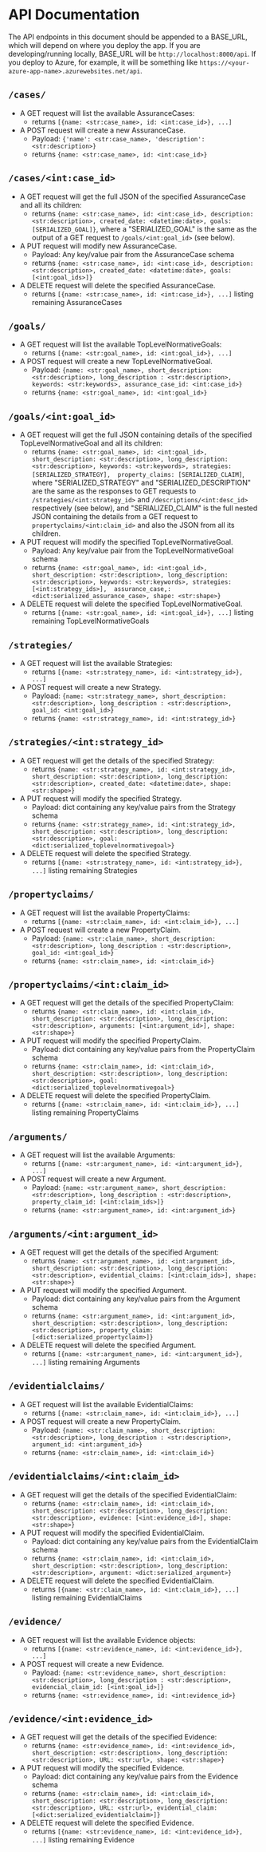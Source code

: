 # API Documentation

The API endpoints in this document should be appended to a BASE_URL, which will
depend on where you deploy the app. If you are developing/running locally,
BASE_URL will be `http://localhost:8000/api`. If you deploy to Azure, for
example, it will be something like
`https://<your-azure-app-name>.azurewebsites.net/api`.

## `/cases/`

- A GET request will list the available AssuranceCases:
  - returns `[{name: <str:case_name>, id: <int:case_id>}, ...]`
- A POST request will create a new AssuranceCase.
  - Payload: `{'name': <str:case_name>, 'description': <str:description>}`
  - returns `{name: <str:case_name>, id: <int:case_id>}`

## `/cases/<int:case_id>`

- A GET request will get the full JSON of the specified AssuranceCase and all
  its children:
  - returns
    `{name: <str:case_name>, id: <int:case_id>, description: <str:description>, created_date: <datetime:date>, goals: [SERIALIZED_GOAL]}`,
    where a "SERIALIZED_GOAL" is the same as the output of a GET request to
    `/goals/<int:goal_id>` (see below).
- A PUT request will modify new AssuranceCase.
  - Payload: Any key/value pair from the AssuranceCase schema
  - returns
    `{name: <str:case_name>, id: <int:case_id>, description: <str:description>, created_date: <datetime:date>, goals: [<int:goal_ids>]}`
- A DELETE request will delete the specified AssuranceCase.
  - returns `[{name: <str:case_name>, id: <int:case_id>}, ...]` listing
    remaining AssuranceCases

## `/goals/`

- A GET request will list the available TopLevelNormativeGoals:
  - returns `[{name: <str:goal_name>, id: <int:goal_id>}, ...]`
- A POST request will create a new TopLevelNormativeGoal.
  - Payload:
    `{name: <str:goal_name>, short_description: <str:description>, long_description : <str:description>, keywords: <str:keywords>, assurance_case_id: <int:case_id>}`
  - returns `{name: <str:goal_name>, id: <int:goal_id>}`

## `/goals/<int:goal_id>`

- A GET request will get the full JSON containing details of the specified
  TopLevelNormativeGoal and all its children:
  - returns
    `{name: <str:goal_name>, id: <int:goal_id>, short_description: <str:description>, long_description: <str:description>, keywords: <str:keywords>, strategies: [SERIALIZED_STRATEGY],  property_claims: [SERIALIZED_CLAIM]`,
    where "SERIALIZED_STRATEGY" and "SERIALIZED_DESCRIPTION" are the same as the
    responses to GET requests to `/strategies/<int:strategy_id>` and
    `/descriptions/<int:desc_id>` respectively (see below), and
    "SERIALIZED_CLAIM" is the full nested JSON containing the details from a GET
    request to `propertyclaims/<int:claim_id>` and also the JSON from all its
    children.
- A PUT request will modify the specified TopLevelNormativeGoal.
  - Payload: Any key/value pair from the TopLevelNormativeGoal schema
  - returns
    `{name: <str:goal_name>, id: <int:goal_id>, short_description: <str:description>, long_description: <str:description>, keywords: <str:keywords>, strategies: [<int:strategy_ids>],  assurance_case,: <dict:serialized_assurance_case>, shape: <str:shape>}`
- A DELETE request will delete the specified TopLevelNormativeGoal.
  - returns `[{name: <str:goal_name>, id: <int:goal_id>}, ...]` listing
    remaining TopLevelNormativeGoals

## `/strategies/`

- A GET request will list the available Strategies:
  - returns `[{name: <str:strategy_name>, id: <int:strategy_id>}, ...]`
- A POST request will create a new Strategy.
  - Payload:
    `{name: <str:strategy_name>, short_description: <str:description>, long_description : <str:description>, goal_id: <int:goal_id>}`
  - returns `{name: <str:strategy_name>, id: <int:strategy_id>}`

## `/strategies/<int:strategy_id>`

- A GET request will get the details of the specified Strategy:
  - returns
    `{name: <str:strategy_name>, id: <int:strategy_id>, short_description: <str:description>, long_description: <str:description>, created_date: <datetime:date>, shape: <str:shape>}`
- A PUT request will modify the specified Strategy.
  - Payload: dict containing any key/value pairs from the Strategy schema
  - returns
    `{name: <str:strategy_name>, id: <int:strategy_id>, short_description: <str:description>, long_description: <str:description>, goal: <dict:serialized_toplevelnormativegoal>}`
- A DELETE request will delete the specified Strategy.
  - returns `[{name: <str:strategy_name>, id: <int:strategy_id>}, ...]` listing
    remaining Strategies

## `/propertyclaims/`

- A GET request will list the available PropertyClaims:
  - returns `[{name: <str:claim_name>, id: <int:claim_id>}, ...]`
- A POST request will create a new PropertyClaim.
  - Payload:
    `{name: <str:claim_name>, short_description: <str:description>, long_description : <str:description>, goal_id: <int:goal_id>}`
  - returns `{name: <str:claim_name>, id: <int:claim_id>}`

## `/propertyclaims/<int:claim_id>`

- A GET request will get the details of the specified PropertyClaim:
  - returns
    `{name: <str:claim_name>, id: <int:claim_id>, short_description: <str:description>, long_description: <str:description>, arguments: [<int:argument_id>], shape: <str:shape>}`
- A PUT request will modify the specified PropertyClaim.
  - Payload: dict containing any key/value pairs from the PropertyClaim schema
  - returns
    `{name: <str:claim_name>, id: <int:claim_id>, short_description: <str:description>, long_description: <str:description>, goal: <dict:serialized_toplevelnormativegoal>}`
- A DELETE request will delete the specified PropertyClaim.
  - returns `[{name: <str:claim_name>, id: <int:claim_id>}, ...]` listing
    remaining PropertyClaims

## `/arguments/`

- A GET request will list the available Arguments:
  - returns `[{name: <str:argument_name>, id: <int:argument_id>}, ...]`
- A POST request will create a new Argument.
  - Payload:
    `{name: <str:argument_name>, short_description: <str:description>, long_description : <str:description>, property_claim_id: [<int:claim_ids>]}`
  - returns `{name: <str:argument_name>, id: <int:argument_id>}`

## `/arguments/<int:argument_id>`

- A GET request will get the details of the specified Argument:
  - returns
    `{name: <str:argument_name>, id: <int:argument_id>, short_description: <str:description>, long_description: <str:description>, evidential_claims: [<int:claim_ids>], shape: <str:shape>}`
- A PUT request will modify the specified Argument.
  - Payload: dict containing any key/value pairs from the Argument schema
  - returns
    `{name: <str:argument_name>, id: <int:argument_id>, short_description: <str:description>, long_description: <str:description>, property_claim: [<dict:serialized_propertyclaim>]}`
- A DELETE request will delete the specified Argument.
  - returns `[{name: <str:argument_name>, id: <int:argument_id>}, ...]` listing
    remaining Arguments

## `/evidentialclaims/`

- A GET request will list the available EvidentialClaims:
  - returns `[{name: <str:claim_name>, id: <int:claim_id>}, ...]`
- A POST request will create a new PropertyClaim.
  - Payload:
    `{name: <str:claim_name>, short_description: <str:description>, long_description : <str:description>, argument_id: <int:argument_id>}`
  - returns `{name: <str:claim_name>, id: <int:claim_id>}`

## `/evidentialclaims/<int:claim_id>`

- A GET request will get the details of the specified EvidentialClaim:
  - returns
    `{name: <str:claim_name>, id: <int:claim_id>, short_description: <str:description>, long_description: <str:description>, evidence: [<int:evidence_id>], shape: <str:shape>}`
- A PUT request will modify the specified EvidentialClaim.
  - Payload: dict containing any key/value pairs from the EvidentialClaim schema
  - returns
    `{name: <str:claim_name>, id: <int:claim_id>, short_description: <str:description>, long_description: <str:description>, argument: <dict:serialized_argument>}`
- A DELETE request will delete the specified EvidentialClaim.
  - returns `[{name: <str:claim_name>, id: <int:claim_id>}, ...]` listing
    remaining EvidentialClaims

## `/evidence/`

- A GET request will list the available Evidence objects:
  - returns `[{name: <str:evidence_name>, id: <int:evidence_id>}, ...]`
- A POST request will create a new Evidence.
  - Payload:
    `{name: <str:evidence_name>, short_description: <str:description>, long_description : <str:description>, evidencial_claim_id: [<int:goal_id>]}`
  - returns `{name: <str:evidence_name>, id: <int:evidence_id>}`

## `/evidence/<int:evidence_id>`

- A GET request will get the details of the specified Evidence:
  - returns
    `{name: <str:evidence_name>, id: <int:evidence_id>, short_description: <str:description>, long_description: <str:description>, URL: <str:url>, shape: <str:shape>}`
- A PUT request will modify the specified Evidence.
  - Payload: dict containing any key/value pairs from the Evidence schema
  - returns
    `{name: <str:claim_name>, id: <int:claim_id>, short_description: <str:description>, long_description: <str:description>, URL: <str:url>, evidential_claim: [<dict:serialized_evidentialclaim>]}`
- A DELETE request will delete the specified Evidence.
  - returns `[{name: <str:evidence_name>, id: <int:evidence_id>}, ...]` listing
    remaining Evidence

